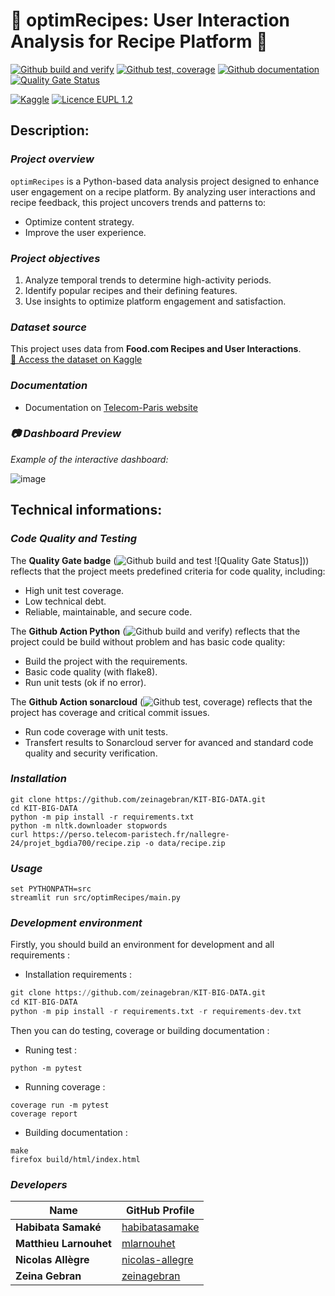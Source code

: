 # **🍴 optimRecipes: User Interaction Analysis for Recipe Platform 🍴**

[![Github build and verify](https://github.com/zeinagebran/KIT-BIG-DATA/actions/workflows/python-app.yml/badge.svg)](https://github.com/zeinagebran/KIT-BIG-DATA/actions/workflows/python-app.yml)
[![Github test, coverage](https://github.com/zeinagebran/KIT-BIG-DATA/actions/workflows/sonarcloud.yml/badge.svg)](https://github.com/zeinagebran/KIT-BIG-DATA/actions/workflows/sonarcloud.yml)
[![Github documentation](https://github.com/zeinagebran/KIT-BIG-DATA/actions/workflows/pages/pages-build-deployment/badge.svg)](https://github.com/zeinagebran/KIT-BIG-DATA/actions/workflows/pages/pages-build-deployment)
[![Quality Gate Status](https://sonarcloud.io/api/project_badges/measure?project=zeinagebran_KIT-BIG-DATA&metric=alert_status)](https://sonarcloud.io/summary/overall?id=zeinagebran_KIT-BIG-DATA)

[![Kaggle](https://img.shields.io/badge/Dataset-Kaggle-yellow)](https://www.kaggle.com/datasets/shuyangli94/food-com-recipes-and-user-interactions)
[![Licence EUPL 1.2](https://img.shields.io/badge/licence-EUPL_1.2-blue)](https://interoperable-europe.ec.europa.eu/collection/eupl/eupl-text-eupl-12)


## **Description:**

### ***Project overview***

`optimRecipes` is a Python-based data analysis project designed to enhance user engagement on a recipe platform.
By analyzing user interactions and recipe feedback, this project uncovers trends and patterns to:
- Optimize content strategy.
- Improve the user experience.

### ***Project objectives***

1. Analyze temporal trends to determine high-activity periods.
2. Identify popular recipes and their defining features.
3. Use insights to optimize platform engagement and satisfaction.

### ***Dataset source***

This project uses data from **Food.com Recipes and User Interactions**.  
[📁 Access the dataset on Kaggle](https://www.kaggle.com/datasets/shuyangli94/food-com-recipes-and-user-interactions)

### ***Documentation***

- Documentation on [Telecom-Paris website](https://perso.telecom-paristech.fr/nallegre-24/projet_bgdia700/html/)

### ***📷 Dashboard Preview***

_Example of the interactive dashboard:_

![image](https://github.com/user-attachments/assets/e23f5ee2-fc48-4a32-aa31-22c9b0ad4a71)


## **Technical informations:**

### ***Code Quality and Testing***

The **Quality Gate badge** (![Github build and test](https://github.com/zeinagebran/KIT-BIG-DATA/actions/workflows/python-app.yml/badge.svg)
![Quality Gate Status])) reflects that the project meets predefined criteria for code quality, including:
- High unit test coverage.
- Low technical debt.
- Reliable, maintainable, and secure code.

The **Github Action Python** (![Github build and verify](https://github.com/zeinagebran/KIT-BIG-DATA/actions/workflows/python-app.yml/badge.svg)) reflects that the project could be build without problem and has basic code quality:
- Build the project with the requirements.
- Basic code quality (with flake8).
- Run unit tests (ok if no error).

The **Github Action sonarcloud** (![Github test, coverage](https://github.com/zeinagebran/KIT-BIG-DATA/actions/workflows/sonarcloud.yml/badge.svg)) reflects that the project has coverage and critical commit issues.
- Run code coverage with unit tests.
- Transfert results to Sonarcloud server for avanced and standard code quality and security verification.


### ***Installation***

```shell
git clone https://github.com/zeinagebran/KIT-BIG-DATA.git
cd KIT-BIG-DATA
python -m pip install -r requirements.txt
python -m nltk.downloader stopwords
curl https://perso.telecom-paristech.fr/nallegre-24/projet_bgdia700/recipe.zip -o data/recipe.zip
```

### ***Usage***

```shell
set PYTHONPATH=src
streamlit run src/optimRecipes/main.py
```

### ***Development environment***

Firstly, you should build an environment for development and all requirements :
- Installation requirements :
```python
git clone https://github.com/zeinagebran/KIT-BIG-DATA.git
cd KIT-BIG-DATA
python -m pip install -r requirements.txt -r requirements-dev.txt
```

Then you can do testing, coverage or building documentation :
- Runing test :
```shell
python -m pytest
```
- Running coverage :
```shell
coverage run -m pytest
coverage report
```
- Building documentation :
```shell
make
firefox build/html/index.html
```

### ***Developers***

| Name               | GitHub Profile                              |
|--------------------|---------------------------------------------|
| **Habibata Samaké**| [habibatasamake](https://github.com/habibatasamake) |
| **Matthieu Larnouhet**| [mlarnouhet](https://github.com/mlarnouhet) |
| **Nicolas Allègre**| [nicolas-allegre](https://github.com/nicolas-allegre) |
| **Zeina Gebran**   | [zeinagebran](https://github.com/zeinagebran) |
